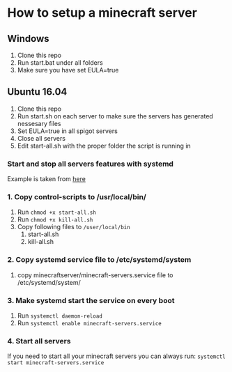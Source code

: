 # How to setup a minecraft server

## Windows

1. Clone this repo
2. Run start.bat under all folders
3. Make sure you have set EULA=true

## Ubuntu 16.04

1. Clone this repo
1. Run start.sh on each server to make sure the servers has generated nessesary files
1. Set EULA=true in all spigot servers
1. Close all servers
1. Edit start-all.sh with the proper folder the script is running in

### Start and stop all servers features with systemd

Example is taken from [here](https://linuxconfig.org/how-to-automatically-execute-shell-script-at-startup-boot-on-systemd-linux)

### 1. Copy control-scripts to /usr/local/bin/

1. Run `chmod +x start-all.sh`
1. Run `chmod +x kill-all.sh`
1. Copy following files to `/user/local/bin`
   1. start-all.sh
   1. kill-all.sh


### 2. Copy systemd service file to /etc/systemd/system

1. copy minecraftserver/minecraft-servers.service file to /etc/systemd/system/

### 3. Make systemd start the service on every boot

1. Run `systemctl daemon-reload`
1. Run `systemctl enable minecraft-servers.service`


### 4. Start all servers

If you need to start all your minecraft servers you can always run: 
`systemctl start minecraft-servers.service`
